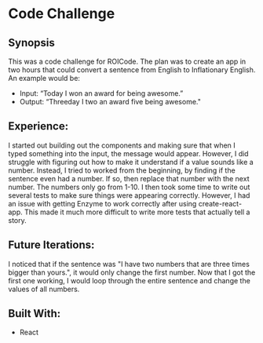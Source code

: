 # Code Challenge

## Synopsis
This was a code challenge for ROICode.  The plan was to create an app in two hours that could convert a sentence from English to Inflationary English.  An example would be:

* Input: “Today I won an award for being awesome.”
* Output: “Threeday I two an award five being awesome."

## Experience:
I started out building out the components and making sure that when I typed something into the input, the message would appear.  However, I did struggle with figuring out how to make it understand if a value sounds like a number.  Instead, I tried to worked from the beginning, by finding if the sentence even had a number.  If so, then replace that number with the next number.  The numbers only go from 1-10.  I then took some time to write out several tests to make sure things were appearing correctly.  However, I had an issue with getting Enzyme to work correctly after using create-react-app.  This made it much more difficult to write more tests that actually tell a story.

## Future Iterations:
I noticed that if the sentence was "I have two numbers that are three times bigger than yours.", it would only change the first number.  Now that I got the first one working, I would loop through the entire sentence and change the values of all numbers.

## Built With:
* React
